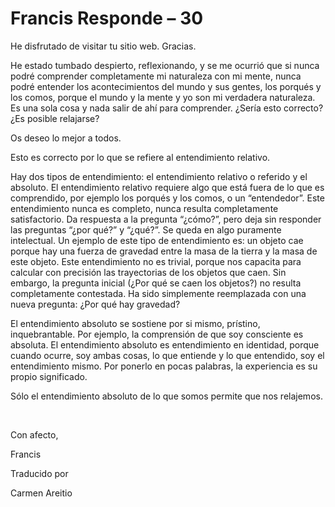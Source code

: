 # Francis Responde – 30

He disfrutado de visitar tu sitio web. Gracias.

He estado tumbado despierto, reflexionando, y se me ocurri&oacute; que si nunca podr&eacute; comprender completamente mi naturaleza con mi mente, nunca podr&eacute; entender los acontecimientos del mundo y sus gentes, los porqu&eacute;s y los comos, porque el mundo y la mente y yo son mi verdadera naturaleza. Es una sola cosa y nada salir de ah&iacute; para comprender. &iquest;Ser&iacute;a esto correcto? &iquest;Es posible relajarse?

Os deseo lo mejor a todos.

Esto es correcto por lo que se refiere al entendimiento relativo.

Hay dos tipos de entendimiento: el entendimiento relativo o referido y el absoluto. El entendimiento relativo requiere algo que est&aacute; fuera de lo que es comprendido, por ejemplo los porqu&eacute;s y los comos, o un &ldquo;entendedor&rdquo;. Este entendimiento nunca es completo, nunca resulta completamente satisfactorio. Da respuesta a la pregunta &ldquo;&iquest;c&oacute;mo?&rdquo;, pero deja sin responder las preguntas &ldquo;&iquest;por qu&eacute;?&rdquo; y &ldquo;&iquest;qu&eacute;?&rdquo;. Se queda en algo puramente intelectual. Un ejemplo de este tipo de entendimiento es: un objeto cae porque hay una fuerza de gravedad entre la masa de la tierra y la masa de este objeto. Este entendimiento no es trivial, porque nos capacita para calcular con precisi&oacute;n las trayectorias de los objetos que caen. Sin embargo, la pregunta inicial (&iquest;Por qu&eacute; se caen los objetos?) no resulta completamente contestada. Ha sido simplemente reemplazada con una nueva pregunta: &iquest;Por qu&eacute; hay gravedad?

El entendimiento absoluto se sostiene por si mismo, pr&iacute;stino, inquebrantable. Por ejemplo, la comprensi&oacute;n de que soy consciente es absoluta. El entendimiento absoluto es entendimiento en identidad, porque cuando ocurre, soy ambas cosas, lo que entiende y lo que entendido, soy el entendimiento mismo. Por ponerlo en pocas palabras, la experiencia es su propio significado.

S&oacute;lo el entendimiento absoluto de lo que somos permite que nos relajemos.

&nbsp; 

Con afecto,

Francis

Traducido por 

Carmen Areitio

